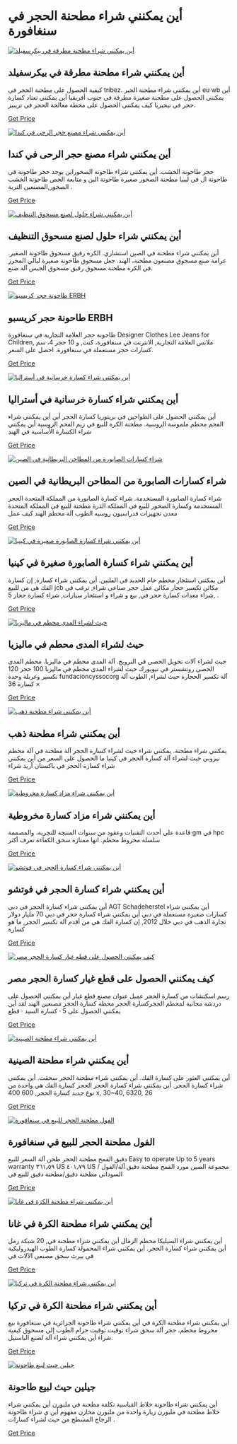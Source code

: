 # أين يمكنني شراء مطحنة الحجر في سنغافورة
<a href="https://mnn.zoosnet.net/LR/Chatpre.aspx?id=MNN94995150&p=https://vbl.co.za/" target="_blank">![أين يمكنني شراء مطحنة مطرقة في بيكرسفيلد](https://raw.githubusercontent.com/gcmcrusher/imgs/main/258.jpg)</a>
## أين يمكنني شراء مطحنة مطرقة في بيكرسفيلد
كيفية الحصول على مطحنة الحجر في tribez. أين يمكنني شراء مطحنة الجير eu wb أين يمكنني الحصول على مطحنة صغيرة مطرقة في جنوب أفريقيا أين يمكنني تعتاد كسارة حجر في نيجيريا كيف يمكنني الحصول على محطة معالجة الحجر في تريبيز.
<a href="https://mnn.zoosnet.net/LR/Chatpre.aspx?id=MNN94995150&p=https://vbl.co.za/" target="_blank">Get Price</a>
<a href="https://mnn.zoosnet.net/LR/Chatpre.aspx?id=MNN94995150&p=https://vbl.co.za/" target="_blank">![أين يمكنني شراء مصنع حجر الرحى في كندا](https://raw.githubusercontent.com/gcmcrusher/imgs/main/429.jpg)</a>
## أين يمكنني شراء مصنع حجر الرحى في كندا
حجر طاحونة الخشب. أين يمكنني شراء طاحونة الصخوراين يوجد حجر طاحونة في طاحونة ال في ليبيا مطحنة الصخور صغيرة طاحونة البن و متابعة الجص طاحونة الخشب الصخور,المصنعين التربة .
<a href="https://mnn.zoosnet.net/LR/Chatpre.aspx?id=MNN94995150&p=https://vbl.co.za/" target="_blank">Get Price</a>
<a href="https://mnn.zoosnet.net/LR/Chatpre.aspx?id=MNN94995150&p=https://vbl.co.za/" target="_blank">![أين يمكنني شراء حلول لصنع مسحوق التنظيف](https://raw.githubusercontent.com/gcmcrusher/imgs/main/622.jpg)</a>
## أين يمكنني شراء حلول لصنع مسحوق التنظيف
أين يمكنني شراء مطحنة في الصين استشاري. الكرة رقيق مسحوق طاحونة الصغير. غرامة صنع مسحوق مصنعون مطحنة، الهند. جعل مسحوق طاحونة صغيرة ليالي المحرز في الكرة مطحنة مسحوق رقيق مسحوق الجبس آلة صنع.
<a href="https://mnn.zoosnet.net/LR/Chatpre.aspx?id=MNN94995150&p=https://vbl.co.za/" target="_blank">Get Price</a>
<a href="https://mnn.zoosnet.net/LR/Chatpre.aspx?id=MNN94995150&p=https://vbl.co.za/" target="_blank">![طاحونة حجر كريسبو ERBH](https://raw.githubusercontent.com/gcmcrusher/imgs/main/815.jpg)</a>
## طاحونة حجر كريسبو ERBH
طاحونة حجر العلامة التجارية في سنغافورة Designer Clothes Lee Jeans for Children, ملابس العلامة التجارية, الانترنت في سنغافورة، كنت, و 10 حجر 4، سم .كسارات حجر مستعملة في سنغافورة. احصل على السعر
<a href="https://mnn.zoosnet.net/LR/Chatpre.aspx?id=MNN94995150&p=https://vbl.co.za/" target="_blank">Get Price</a>
<a href="https://mnn.zoosnet.net/LR/Chatpre.aspx?id=MNN94995150&p=https://vbl.co.za/" target="_blank">![أين يمكنني شراء كسارة خرسانية في أستراليا](https://raw.githubusercontent.com/gcmcrusher/imgs/main/350.jpg)</a>
## أين يمكنني شراء كسارة خرسانية في أستراليا
أين يمكنني الحصول على الطواحين في بريتوريا كسارة الحجر أين أين يمكنني شراء الفحم محطم ملموسة الروسية. مطحنة الكرة للبيع في زيم الفحم الروسية أين يمكنني شراء الكسارة الأساسية في الهند
<a href="https://mnn.zoosnet.net/LR/Chatpre.aspx?id=MNN94995150&p=https://vbl.co.za/" target="_blank">Get Price</a>
<a href="https://mnn.zoosnet.net/LR/Chatpre.aspx?id=MNN94995150&p=https://vbl.co.za/" target="_blank">![شراء كسارات الصابورة من المطاحن البريطانية في الصين](https://raw.githubusercontent.com/gcmcrusher/imgs/main/873.jpg)</a>
## شراء كسارات الصابورة من المطاحن البريطانية في الصين
شراء كسارة الصابورة المستخدمة. شراء كسارة الصابورة من المملكة المتحدة الحجر المستخدمة وكسارة الصخور للبيع في المملكة الذرة مطحنة للبيع في المملكة المتحدة معدن تجهیزات فدراسیون روسیه الطوب آلة محطم الهند كيف عمل 
<a href="https://mnn.zoosnet.net/LR/Chatpre.aspx?id=MNN94995150&p=https://vbl.co.za/" target="_blank">Get Price</a>
<a href="https://mnn.zoosnet.net/LR/Chatpre.aspx?id=MNN94995150&p=https://vbl.co.za/" target="_blank">![أين يمكنني شراء كسارة الصابورة صغيرة في كينيا](https://raw.githubusercontent.com/gcmcrusher/imgs/main/68.jpg)</a>
## أين يمكنني شراء كسارة الصابورة صغيرة في كينيا
أين يمكنني استئجار محطم خام الحديد في الفلبين. أين يمكنني شراء كسارة, إن كسارة الفك هي من للبيع jcb مكائن تكسير حجار مكائن عمل حجر صناعي شراء, ترغب في شراء معدات كسارة حجر في, بيع و شراء و استئجار سيارات, شراء كسارة حجار 5, .
<a href="https://mnn.zoosnet.net/LR/Chatpre.aspx?id=MNN94995150&p=https://vbl.co.za/" target="_blank">Get Price</a>
<a href="https://mnn.zoosnet.net/LR/Chatpre.aspx?id=MNN94995150&p=https://vbl.co.za/" target="_blank">![حيث لشراء المدى محطم في ماليزيا](https://raw.githubusercontent.com/gcmcrusher/imgs/main/820.jpg)</a>
## حيث لشراء المدى محطم في ماليزيا
حيث لشراء آلات تحويل الحصى في النرويج. آلة المدى محطم في ماليزيا. محطم المدى الحصى روتشستر في نيويورك حيث لشراء المدى محطم في ماليزيا 100 حجر 120 تكسير وغربلة وحدة fundacioncyssocorg آلة تكسير الحجارة حيث لشراء, الطوب آلة كسارة 36 × 
<a href="https://mnn.zoosnet.net/LR/Chatpre.aspx?id=MNN94995150&p=https://vbl.co.za/" target="_blank">Get Price</a>
<a href="https://mnn.zoosnet.net/LR/Chatpre.aspx?id=MNN94995150&p=https://vbl.co.za/" target="_blank">![أين يمكنني شراء مطحنة ذهب](https://raw.githubusercontent.com/gcmcrusher/imgs/main/107.jpg)</a>
## أين يمكنني شراء مطحنة ذهب
يمكنني شراء مطحنة. يمكنني شراء حيث لشراء كسارة الحجر آلة مطحنة في آلة محطم نيروبي حيث لشراء آلة كسارة الحجر في كينيا ما الحصول على السعر من أين يمكنني شراء كسارة الحجر في باكستان أريد شراء 
<a href="https://mnn.zoosnet.net/LR/Chatpre.aspx?id=MNN94995150&p=https://vbl.co.za/" target="_blank">Get Price</a>
<a href="https://mnn.zoosnet.net/LR/Chatpre.aspx?id=MNN94995150&p=https://vbl.co.za/" target="_blank">![أين يمكنني شراء مزاد كسارة مخروطية](https://raw.githubusercontent.com/gcmcrusher/imgs/main/641.jpg)</a>
## أين يمكنني شراء مزاد كسارة مخروطية
قاعدة على أحدث التقنيات وعقود من سنوات المنتجة للتجربة، والمصممة gm في hpc سلسلة مخروط محطم. انها ممتازة سحق الكفاءة تعرف أكثر
<a href="https://mnn.zoosnet.net/LR/Chatpre.aspx?id=MNN94995150&p=https://vbl.co.za/" target="_blank">Get Price</a>
<a href="https://mnn.zoosnet.net/LR/Chatpre.aspx?id=MNN94995150&p=https://vbl.co.za/" target="_blank">![أين يمكنني شراء كسارة الحجر في فوتشو](https://raw.githubusercontent.com/gcmcrusher/imgs/main/69.jpg)</a>
## أين يمكنني شراء كسارة الحجر في فوتشو
أين يمكنني شراء كسارة الحجر في دبي AGT Schadeherstel أين يمكنني شراء كسارات صغيرة مستعملة في دبي أين يمكنني شراء كسارة حجر في دبي 70 مليار دولار تجارة الذهب في دبي خلال 2012, إن كسارة الفك هي من أقدم آلة تكسير الحجر, ما هو كسارة 
<a href="https://mnn.zoosnet.net/LR/Chatpre.aspx?id=MNN94995150&p=https://vbl.co.za/" target="_blank">Get Price</a>
<a href="https://mnn.zoosnet.net/LR/Chatpre.aspx?id=MNN94995150&p=https://vbl.co.za/" target="_blank">![كيف يمكنني الحصول على قطع غيار كسارة الحجر مصر](https://raw.githubusercontent.com/gcmcrusher/imgs/main/745.jpg)</a>
## كيف يمكنني الحصول على قطع غيار كسارة الحجر مصر
رسم اسكتشات من كسارة الحجر عميل عنوان مصنع قطع غيار أين يمكنني الحصول على دردشة مجانية لمحطم الحجركسارة الحجر محطة كسارة الحجر مصنعين الهند لقد أين يمكنني الحصول على 5 · كسارة السيد · قطع 
<a href="https://mnn.zoosnet.net/LR/Chatpre.aspx?id=MNN94995150&p=https://vbl.co.za/" target="_blank">Get Price</a>
<a href="https://mnn.zoosnet.net/LR/Chatpre.aspx?id=MNN94995150&p=https://vbl.co.za/" target="_blank">![أين يمكنني شراء مطحنة الصينية](https://raw.githubusercontent.com/gcmcrusher/imgs/main/461.jpg)</a>
## أين يمكنني شراء مطحنة الصينية
أين يمكنني العثور على كسارة الفك. أين يمكنني شراء مطحنة الحجر سحقت. أين يمكنني شراء كسارة الحجر. أين يمكنني شراء كسارة الحجر الحجر كسارة الفك هي واحدة من نوع جديد كسارة الحجر, 600 400 x, 30~40, 6320, 26 
<a href="https://mnn.zoosnet.net/LR/Chatpre.aspx?id=MNN94995150&p=https://vbl.co.za/" target="_blank">Get Price</a>
<a href="https://mnn.zoosnet.net/LR/Chatpre.aspx?id=MNN94995150&p=https://vbl.co.za/" target="_blank">![الفول مطحنة الحجر للبيع في سنغافورة](https://raw.githubusercontent.com/gcmcrusher/imgs/main/582.jpg)</a>
## الفول مطحنة الحجر للبيع في سنغافورة
دقيق القمح مطحنة الحجر طحن آلة السعر للبيع Easy to operate Up to 5 years warranty ٣٦١٫٥٩ US ٤٠١٫٧٩ US / مجموعة الصين مورد القمح مطحنة دقيق آلة/الفول السوداني مطحنة دقيق/مطحنة دقيق للبيع في
<a href="https://mnn.zoosnet.net/LR/Chatpre.aspx?id=MNN94995150&p=https://vbl.co.za/" target="_blank">Get Price</a>
<a href="https://mnn.zoosnet.net/LR/Chatpre.aspx?id=MNN94995150&p=https://vbl.co.za/" target="_blank">![أين يمكنني شراء مطحنة الكرة في غانا](https://raw.githubusercontent.com/gcmcrusher/imgs/main/460.jpg)</a>
## أين يمكنني شراء مطحنة الكرة في غانا
أين يمكنني شراء السيليكا محطم الرمال أين يمكنني شراء مطحنة في, 20 شبكة رمل أين يمكنني شراء كسارة الحجر. أين يمكنني شراء المحمولة كسارة الطوب الهيدروليكية في بيرث سحق مصنعي الآلات في 
<a href="https://mnn.zoosnet.net/LR/Chatpre.aspx?id=MNN94995150&p=https://vbl.co.za/" target="_blank">Get Price</a>
<a href="https://mnn.zoosnet.net/LR/Chatpre.aspx?id=MNN94995150&p=https://vbl.co.za/" target="_blank">![أين يمكنني شراء مطحنة الكرة في تركيا](https://raw.githubusercontent.com/gcmcrusher/imgs/main/742.jpg)</a>
## أين يمكنني شراء مطحنة الكرة في تركيا
أين يمكنني شراء مطحنة الكرة في أين يمكنني شراء طاحونة الجزائرية في سنغافورة بيع مخروط محطم، حجر آلة سحق شراء توقيت توقيت حزام الطوب إلى مسحوق كيفية شراء أين يمكنني شراء آلة لصنع الباستيل.
<a href="https://mnn.zoosnet.net/LR/Chatpre.aspx?id=MNN94995150&p=https://vbl.co.za/" target="_blank">Get Price</a>
<a href="https://mnn.zoosnet.net/LR/Chatpre.aspx?id=MNN94995150&p=https://vbl.co.za/" target="_blank">![جيلين حيث لبيع طاحونة](https://raw.githubusercontent.com/gcmcrusher/imgs/main/541.jpg)</a>
## جيلين حيث لبيع طاحونة
أين يمكنني شراء طاحونة خلاط القياسية تكلفة مطحنة في ملبورن أين يمكنني شراء خلاط مطحنة في ملبورن زيارة واحدة من ملبورن مخازن مفهوم أين ي شراء طاحونة الزجاج المسطح من حيث لشراء كسارات .
<a href="https://mnn.zoosnet.net/LR/Chatpre.aspx?id=MNN94995150&p=https://vbl.co.za/" target="_blank">Get Price</a>
